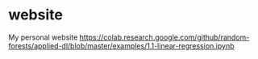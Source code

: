 # website
My personal website
https://colab.research.google.com/github/random-forests/applied-dl/blob/master/examples/1.1-linear-regression.ipynb
